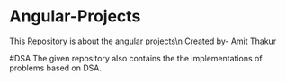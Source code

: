 # Angular-Projects
This Repository is about the angular projects\n
Created by- Amit Thakur

#DSA
The given repository also contains the the implementations of problems based on DSA.
